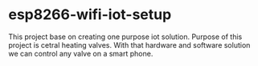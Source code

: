 # esp8266-wifi-iot-setup
This project base on creating one purpose iot solution. Purpose of this project is cetral heating valves. With that hardware and software solution we can control any valve on a smart phone.
